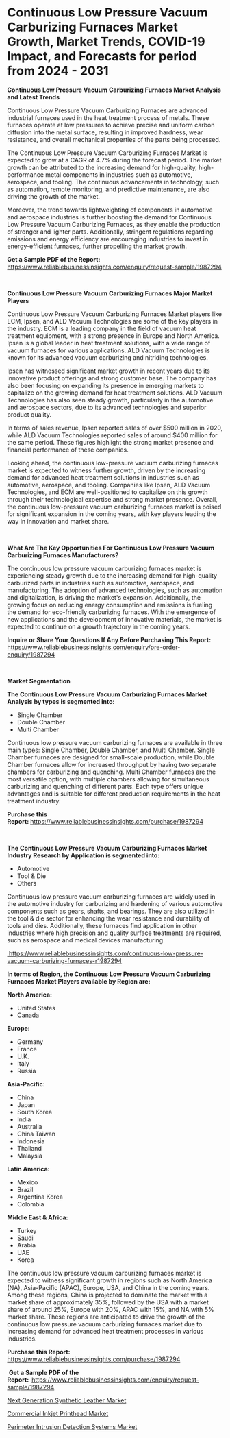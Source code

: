 <p><h1>Continuous Low Pressure Vacuum Carburizing Furnaces Market Growth, Market Trends, COVID-19 Impact, and Forecasts for period from 2024 - 2031</h1></p><p><strong>Continuous Low Pressure Vacuum Carburizing Furnaces Market Analysis and Latest Trends</strong></p>
<p><p>Continuous Low Pressure Vacuum Carburizing Furnaces are advanced industrial furnaces used in the heat treatment process of metals. These furnaces operate at low pressures to achieve precise and uniform carbon diffusion into the metal surface, resulting in improved hardness, wear resistance, and overall mechanical properties of the parts being processed.</p><p>The Continuous Low Pressure Vacuum Carburizing Furnaces Market is expected to grow at a CAGR of 4.7% during the forecast period. The market growth can be attributed to the increasing demand for high-quality, high-performance metal components in industries such as automotive, aerospace, and tooling. The continuous advancements in technology, such as automation, remote monitoring, and predictive maintenance, are also driving the growth of the market.</p><p>Moreover, the trend towards lightweighting of components in automotive and aerospace industries is further boosting the demand for Continuous Low Pressure Vacuum Carburizing Furnaces, as they enable the production of stronger and lighter parts. Additionally, stringent regulations regarding emissions and energy efficiency are encouraging industries to invest in energy-efficient furnaces, further propelling the market growth.</p></p>
<p><strong>Get a Sample PDF of the Report:&nbsp;</strong> <a href="https://www.reliablebusinessinsights.com/enquiry/request-sample/1987294">https://www.reliablebusinessinsights.com/enquiry/request-sample/1987294</a></p>
<p>&nbsp;</p>
<p><strong>Continuous Low Pressure Vacuum Carburizing Furnaces Major Market Players</strong></p>
<p><p>Continuous Low Pressure Vacuum Carburizing Furnaces Market players like ECM, Ipsen, and ALD Vacuum Technologies are some of the key players in the industry. ECM is a leading company in the field of vacuum heat treatment equipment, with a strong presence in Europe and North America. Ipsen is a global leader in heat treatment solutions, with a wide range of vacuum furnaces for various applications. ALD Vacuum Technologies is known for its advanced vacuum carburizing and nitriding technologies.</p><p>Ipsen has witnessed significant market growth in recent years due to its innovative product offerings and strong customer base. The company has also been focusing on expanding its presence in emerging markets to capitalize on the growing demand for heat treatment solutions. ALD Vacuum Technologies has also seen steady growth, particularly in the automotive and aerospace sectors, due to its advanced technologies and superior product quality.</p><p>In terms of sales revenue, Ipsen reported sales of over $500 million in 2020, while ALD Vacuum Technologies reported sales of around $400 million for the same period. These figures highlight the strong market presence and financial performance of these companies.</p><p>Looking ahead, the continuous low-pressure vacuum carburizing furnaces market is expected to witness further growth, driven by the increasing demand for advanced heat treatment solutions in industries such as automotive, aerospace, and tooling. Companies like Ipsen, ALD Vacuum Technologies, and ECM are well-positioned to capitalize on this growth through their technological expertise and strong market presence. Overall, the continuous low-pressure vacuum carburizing furnaces market is poised for significant expansion in the coming years, with key players leading the way in innovation and market share.</p></p>
<p>&nbsp;</p>
<p><strong>What Are The Key Opportunities For Continuous Low Pressure Vacuum Carburizing Furnaces Manufacturers?</strong></p>
<p><p>The continuous low pressure vacuum carburizing furnaces market is experiencing steady growth due to the increasing demand for high-quality carburized parts in industries such as automotive, aerospace, and manufacturing. The adoption of advanced technologies, such as automation and digitalization, is driving the market's expansion. Additionally, the growing focus on reducing energy consumption and emissions is fueling the demand for eco-friendly carburizing furnaces. With the emergence of new applications and the development of innovative materials, the market is expected to continue on a growth trajectory in the coming years.</p></p>
<p><strong>Inquire or Share Your Questions If Any Before Purchasing This Report:</strong> <a href="https://www.reliablebusinessinsights.com/enquiry/pre-order-enquiry/1987294">https://www.reliablebusinessinsights.com/enquiry/pre-order-enquiry/1987294</a></p>
<p>&nbsp;</p>
<p><strong>Market Segmentation</strong></p>
<p><strong>The Continuous Low Pressure Vacuum Carburizing Furnaces Market Analysis by types is segmented into:</strong></p>
<p><ul><li>Single Chamber</li><li>Double Chamber</li><li>Multi Chamber</li></ul></p>
<p><p>Continuous low pressure vacuum carburizing furnaces are available in three main types: Single Chamber, Double Chamber, and Multi Chamber. Single Chamber furnaces are designed for small-scale production, while Double Chamber furnaces allow for increased throughput by having two separate chambers for carburizing and quenching. Multi Chamber furnaces are the most versatile option, with multiple chambers allowing for simultaneous carburizing and quenching of different parts. Each type offers unique advantages and is suitable for different production requirements in the heat treatment industry.</p></p>
<p><strong>Purchase this Report:&nbsp;</strong><a href="https://www.reliablebusinessinsights.com/purchase/1987294">https://www.reliablebusinessinsights.com/purchase/1987294</a></p>
<p>&nbsp;</p>
<p><strong>The Continuous Low Pressure Vacuum Carburizing Furnaces Market Industry Research by Application is segmented into:</strong></p>
<p><ul><li>Automotive</li><li>Tool & Die</li><li>Others</li></ul></p>
<p><p>Continuous low pressure vacuum carburizing furnaces are widely used in the automotive industry for carburizing and hardening of various automotive components such as gears, shafts, and bearings. They are also utilized in the tool & die sector for enhancing the wear resistance and durability of tools and dies. Additionally, these furnaces find application in other industries where high precision and quality surface treatments are required, such as aerospace and medical devices manufacturing.</p></p>
<p><a href="https://www.reliablebusinessinsights.com/continuous-low-pressure-vacuum-carburizing-furnaces-r1987294">&nbsp;https://www.reliablebusinessinsights.com/continuous-low-pressure-vacuum-carburizing-furnaces-r1987294</a></p>
<p><strong>In terms of Region, the Continuous Low Pressure Vacuum Carburizing Furnaces Market Players available by Region are:</strong></p>
<p>
    <p> <strong> North America: </strong>
        <ul>
            <li>United States</li>
            <li>Canada</li>
        </ul>
        </p> 
    <p> <strong> Europe: </strong>
        <ul>
            <li>Germany</li>
            <li>France</li>
            <li>U.K.</li>
            <li>Italy</li>
            <li>Russia</li>
        </ul>
        </p> 
    <p> <strong> Asia-Pacific: </strong>
        <ul>
            <li>China</li>
            <li>Japan</li>
            <li>South Korea</li>
            <li>India</li>
            <li>Australia</li>
            <li>China Taiwan</li>
            <li>Indonesia</li>
            <li>Thailand</li>
            <li>Malaysia</li>
        </ul>
        </p> 
    <p> <strong> Latin America: </strong>
        <ul>
            <li>Mexico</li>
            <li>Brazil</li>
            <li>Argentina Korea</li>
            <li>Colombia</li>
        </ul>
        </p> 
    <p> <strong> Middle East & Africa: </strong>
        <ul>
            <li>Turkey</li>
            <li>Saudi</li>
            <li>Arabia</li>
            <li>UAE</li>
            <li>Korea</li>
        </ul>
    </p>
    </p>
<p><p>The continuous low pressure vacuum carburizing furnaces market is expected to witness significant growth in regions such as North America (NA), Asia-Pacific (APAC), Europe, USA, and China in the coming years. Among these regions, China is projected to dominate the market with a market share of approximately 35%, followed by the USA with a market share of around 25%, Europe with 20%, APAC with 15%, and NA with 5% market share. These regions are anticipated to drive the growth of the continuous low pressure vacuum carburizing furnaces market due to increasing demand for advanced heat treatment processes in various industries.</p></p>
<p><strong>Purchase this Report: </strong><a href="https://www.reliablebusinessinsights.com/purchase/1987294">https://www.reliablebusinessinsights.com/purchase/1987294</a></p>
<p>&nbsp;<strong>Get a Sample PDF of the Report:&nbsp;&nbsp;</strong><a href="https://www.reliablebusinessinsights.com/enquiry/request-sample/1987294">https://www.reliablebusinessinsights.com/enquiry/request-sample/1987294</a></p>
<p><strong></strong></p>
<p><p><a href="https://www.linkedin.com/pulse/global-next-generation-synthetic-leather-industry-types-3c2lf">Next Generation Synthetic Leather Market</a></p><p><a href="https://www.linkedin.com/pulse/in-depth-analysis-global-commercial-inkjet-printhead-market-9jeof">Commercial Inkjet Printhead Market</a></p><p><a href="https://github.com/wrwgzwbr35/Market-Research-Report-List-1/blob/main/perimeter-intrusion-detection-systems-market.md">Perimeter Intrusion Detection Systems Market</a></p></p>